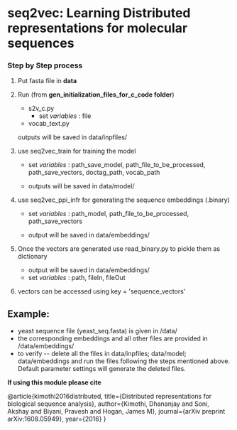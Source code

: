 # seq2vec: Learning Distributed representations for molecular sequences


### Step by Step process
1. Put fasta file in **data**
2. Run (from **gen_initialization_files_for_c_code folder**)
	* s2v_c.py
        * set *variables* : file
    * vocab_text.py

   outputs will be saved in data/inpfiles/

2. use seq2vec_train for training the model
    * set *variables* : path_save_model, path_file_to_be_processed, path_save_vectors, doctag_path, vocab_path

    * outputs will be saved in data/model/

3. use seq2vec_ppi_infr for generating the sequence embeddings (.binary)
    * set *variables* : path_model, path_file_to_be_processed, path_save_vectors

    * output will be saved in data/embeddings/

4. Once the vectors are generated use read_binary.py to pickle them as dictionary

    * output will be saved in data/embeddings/
    * set *variables* : path, fileIn, fileOut

5. vectors can be accessed using key = 'sequence_vectors'

## Example:
* yeast sequence file (yeast_seq.fasta) is given in /data/
* the corresponding embeddings and all other files are provided in /data/embeddings/
* to verify -- delete all the files in data/inpfiles; data/model; data/embeddings and run the files following the steps mentioned above. Default parameter settings will generate the deleted files.

**If using this module please cite**

@article{kimothi2016distributed,
  title={Distributed representations for biological sequence analysis},
  author={Kimothi, Dhananjay and Soni, Akshay and Biyani, Pravesh and Hogan, James M},
  journal={arXiv preprint arXiv:1608.05949},
  year={2016}
}
